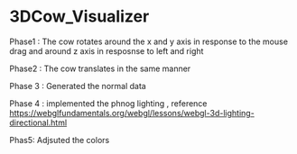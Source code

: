 # 3DCow_Visualizer

Phase1 : The cow rotates around the x and y axis in response to the mouse drag and around z axis in resposnse to left and right 

Phase2 : The cow translates in the same manner 

Phase 3 : Generated the normal data 

Phase 4 : implemented the phnog lighting , reference https://webglfundamentals.org/webgl/lessons/webgl-3d-lighting-directional.html


Phas5: Adjsuted the colors 
